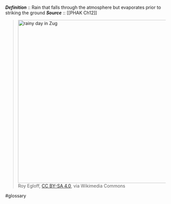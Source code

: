 ***Definition***    :: Rain that falls through the atmosphere but evaporates prior to striking the ground
***Source***         :: [[PHAK Ch12]]

> <a title="Roy Egloff, CC BY-SA 4.0 &lt;https://creativecommons.org/licenses/by-sa/4.0&gt;, via Wikimedia Commons" href="https://commons.wikimedia.org/wiki/File:CH.ZG.Zug_2021-04-13_Rain.jpg"><img width="512" alt="rainy day in Zug" src="https://upload.wikimedia.org/wikipedia/commons/thumb/4/41/CH.ZG.Zug_2021-04-13_Rain.jpg/512px-CH.ZG.Zug_2021-04-13_Rain.jpg?20240330214844"></a>
> Roy Egloff, [CC BY-SA 4.0](https://creativecommons.org/licenses/by-sa/4.0), via Wikimedia Commons

#glossary